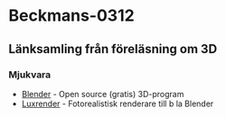 # Beckmans-0312
## Länksamling från föreläsning om 3D

### Mjukvara
* [Blender] - Open source (gratis) 3D-program
* [Luxrender] - Fotorealistisk renderare till b la Blender

[//]: #

[Blender]: <https://www.blender.org/>
[Luxrender]: <http://www.luxrender.net/>
